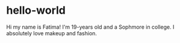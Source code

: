 # hello-world

Hi my name is Fatima!
I'm 19-years old and a Sophmore in college. I absolutely love makeup and fashion.
